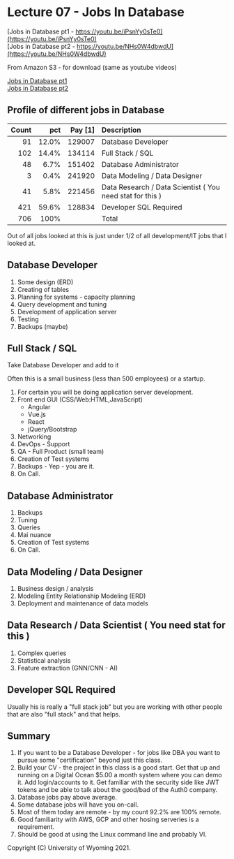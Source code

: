 




<style>
.pagebreak { page-break-before: always; }
.half { height: 200px; }
</style>



# Lecture 07 - Jobs In Database     

[Jobs in Database pt1 - https://youtu.be/iPsnYy0sTe0](https://youtu.be/iPsnYy0sTe0)<br>
[Jobs in Database pt2 - https://youtu.be/NHs0W4dbwdU](https://youtu.be/NHs0W4dbwdU)<br>

From Amazon S3 - for download (same as youtube videos)

[Jobs in Database pt1](http://uw-s20-2015.s3.amazonaws.com/4820-L07-pt1-jobs-in-database.mp4)<br>
[Jobs in Database pt2](http://uw-s20-2015.s3.amazonaws.com/4820-L07-pt2-jobs-in-database.mp4)<br>

## Profile of different jobs in Database

| Count | pct   | Pay [1] | Description |
|------:|------:|--------:|:-------------------------------------------------------------------|
| 91    | 12.0% | 129007  | Database Developer                                                 |
| 102   | 14.4% | 134114  | Full Stack / SQL                                                   |
| 48    | 6.7%  | 151402  | Database Administrator                                             |
|  3    | 0.4%  | 241920  | Data Modeling / Data Designer                                      |
| 41    | 5.8%  | 221456  | Data Research / Data Scientist ( You need stat for this )          |
| 421   | 59.6% | 128834  | Developer SQL Required                                              |
| 706   | 100%  |         | Total                                                              |

Out of all jobs looked at this is just under 1/2 of all development/IT jobs that I looked at.


##  Database Developer                                                 

1. Some design (ERD)
2. Creating of tables
3. Planning  for systems - capacity planning
4. Query development and tuning
5. Development of application server
6. Testing
1. Backups  (maybe)

##  Full Stack / SQL                                                   

Take Database Developer and add to it

Often this is a small business (less than 500 employees) or a startup.

1.  For certain you will be doing application server development.
2. Front end GUI (CSS/Web:HTML,JavaScript)
	- Angular
	- Vue.js
	- React
	- jQuery/Bootstrap
3. Networking
4. DevOps - Support
5. QA - Full Product (small team)
5. Creation of Test systems
1. Backups - Yep - you are it.
1. On Call.

##  Database Administrator       

1. Backups 
2. Tuning
3. Queries
4. Mai nuance
5. Creation of Test systems
1. On Call.
                                      
##  Data Modeling / Data Designer                                      

1. Business design / analysis
2. Modeling Entity Relationship Modeling (ERD)
2. Deployment and maintenance of data models

##  Data Research / Data Scientist ( You need stat for this )          

1. Complex queries
2. Statistical analysis
3. Feature extraction (GNN/CNN - AI)

##  Developer SQL Required                                              

Usually his is really a "full stack job" but you are working with
other people that are also "full stack" and that helps.



## Summary

1. If you want to be a Database Developer - for jobs like DBA you want to pursue some "certification" beyond just this class.
2. Build your CV - the project in this class is a good start.  Get that up and running on a Digital Ocean $5.00 a month system where you can demo it.  Add login/accounts to it.
Get familiar with the security side like JWT tokens and be able to talk about the good/bad of the Auth0 company.
3. Database jobs pay above average.
4. Some database jobs will have you on-call.
5. Most of them today are remote - by my count 92.2% are 100% remote.
6. Good familiarity with AWS, GCP and other hosing serveries is a requirement.
6. Should be good at using the Linux command line and probably VI.






Copyright (C) University of Wyoming 2021.

